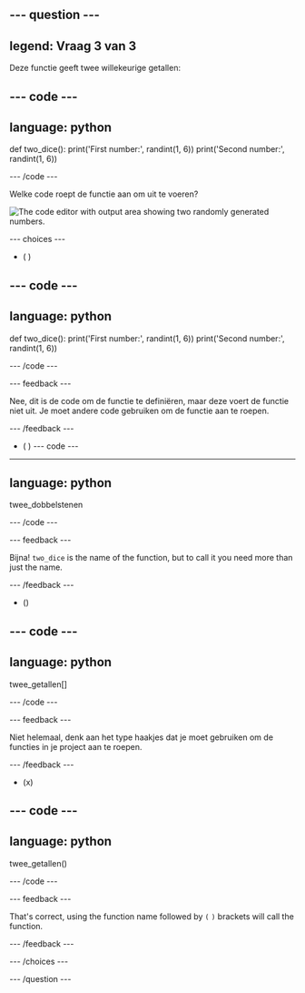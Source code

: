 ## --- question ---

## legend: Vraag 3 van 3

Deze functie geeft twee willekeurige getallen:

## --- code ---

## language: python

def two_dice():
print('First number:', randint(1, 6))
print('Second number:', randint(1, 6))

\--- /code ---

Welke code roept de functie aan om uit te voeren?

![The code editor with output area showing two randomly generated numbers.](images/quiz3.png)

\--- choices ---

- ( )

## --- code ---

## language: python

def two_dice():
print('First number:', randint(1, 6))
print('Second number:', randint(1, 6))

\--- /code ---

\--- feedback ---

Nee, dit is de code om de functie te definiëren, maar deze voert de functie niet uit. Je moet andere code gebruiken om de functie aan te roepen.

\--- /feedback ---

- ( )
  \--- code ---

---

## language: python

twee_dobbelstenen

\--- /code ---

\--- feedback ---

Bijna! `two_dice` is the name of the function, but to call it you need more than just the name.

\--- /feedback ---

- ()

## --- code ---

## language: python

twee_getallen[]

\--- /code ---

\--- feedback ---

Niet helemaal, denk aan het type haakjes dat je moet gebruiken om de functies in je project aan te roepen.

\--- /feedback ---

- (x)

## --- code ---

## language: python

twee_getallen()

\--- /code ---

\--- feedback ---

That's correct, using the function name followed by `(` `)` brackets will call the function.

\--- /feedback ---

\--- /choices ---

\--- /question ---
